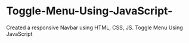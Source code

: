 # Toggle-Menu-Using-JavaScript-
Created a responsive Navbar using HTML, CSS, JS. Toggle Menu Using JavaScript
